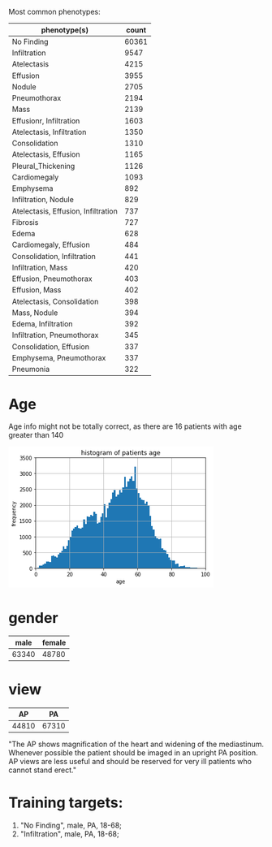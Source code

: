 Most common phenotypes:

phenotype(s) | count
--- | ---
No Finding |60361
Infiltration |                                                                   9547
Atelectasis  |                                                                   4215
Effusion     |                                                                   3955
Nodule  |                                                                        2705
Pneumothorax |                                                                   2194
Mass         |                                                                   2139
Effusionr, Infiltration |                                                          1603
Atelectasis, Infiltration |                                                       1350
Consolidation |                                                                   1310
Atelectasis, Effusion |                                                           1165
Pleural_Thickening |                                                             1126
Cardiomegaly       |                                                             1093
Emphysema           |                                                             892
Infiltration, Nodule |                                                             829
Atelectasis, Effusion, Infiltration |                                                737
Fibrosis                            |                                             727
Edema                               |                                             628
Cardiomegaly, Effusion               |                                             484
Consolidation, Infiltration          |                                             441
Infiltration, Mass                   |                                             420
Effusion, Pneumothorax               |                                             403
Effusion, Mass                       |                                             402
Atelectasis, Consolidation           |                                             398
Mass, Nodule                         |                                             394
Edema, Infiltration                  |                                             392
Infiltration, Pneumothorax           |                                             345
Consolidation, Effusion               |                                            337
Emphysema, Pneumothorax               |                                            337
Pneumonia                            |                                            322

# Age 
Age info might not be totally correct, as there are 16 patients with age greater than 140

![img](../scripts/age_dist.png)

# gender
  male | female
  --- | ---
  63340 | 48780

# view
  AP | PA
  --- | ---
  44810 | 67310

  "The AP shows magnification of the heart and widening of the mediastinum.  Whenever possible the patient should be imaged in an upright PA position.  AP views are less useful and should be reserved for very ill patients who cannot stand erect."

# Training targets:
1. "No Finding", male, PA, 18-68;
2. "Infiltration", male, PA, 18-68;
